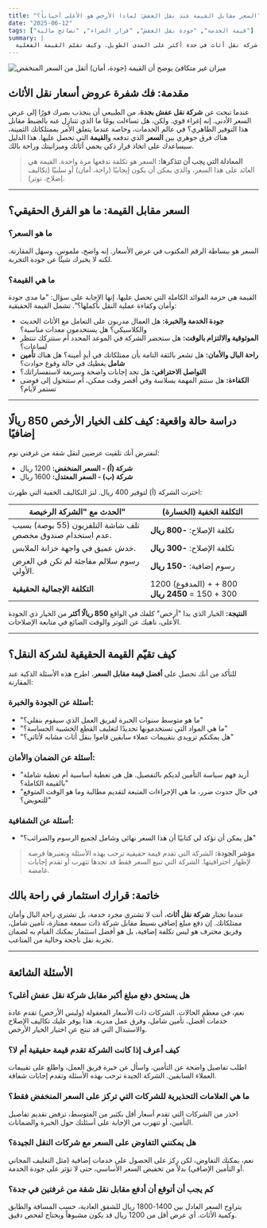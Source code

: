 ```yaml
---
title: "السعر مقابل القيمة عند نقل العفش: لماذا الأرخص هو الأغلى أحياناً؟"
date: "2025-06-12"
tags: ["قيمة الخدمة", "جودة نقل العفش", "قرار الشراء", "نصائح مالية"]
summary: |
  تحليل عميق للفرق بين سعر خدمة نقل العفش وقيمتها الحقيقية. تعلم كيف يمكن أن يكلفك اختيار أرخص شركة نقل أثاث في جدة أكثر على المدى الطويل، وكيف تقيّم القيمة الفعلية.
---
```


![ميزان غير متكافئ يوضح أن القيمة (جودة، أمان) أثقل من السعر المنخفض](/images/jeddah_moving_investment.jpg)

## مقدمة: فك شفرة عروض أسعار نقل الأثاث

عندما تبحث عن **شركة نقل عفش بجدة**، من الطبيعي أن ينجذب بصرك فورًا إلى عرض السعر الأدنى. إنه إغراء قوي. ولكن، هل تساءلت يومًا ما الذي تتنازل عنه بالضبط مقابل هذا التوفير الظاهري؟ في عالم الخدمات، وخاصة عندما يتعلق الأمر بممتلكاتك الثمينة، هناك فرق جوهري بين **السعر** الذي تدفعه و**القيمة** التي تحصل عليها. هذا الدليل سيساعدك على اتخاذ قرار ذكي يحمي أثاثك وميزانيتك وراحة بالك.

> **المعادلة التي يجب أن تتذكرها:** السعر هو تكلفة تدفعها مرة واحدة. القيمة هي العائد على هذا السعر، والذي يمكن أن يكون إيجابيًا (راحة، أمان) أو سلبيًا (تكاليف إصلاح، توتر).

---

## السعر مقابل القيمة: ما هو الفرق الحقيقي؟

### ما هو السعر؟
السعر هو ببساطة الرقم المكتوب في عرض الأسعار. إنه واضح، ملموس، وسهل المقارنة. لكنه لا يخبرك شيئًا عن جودة التجربة.

### ما هي القيمة؟
القيمة هي حزمة الفوائد الكاملة التي تحصل عليها. إنها الإجابة على سؤال: "ما مدى جودة وأمان وكفاءة عملية النقل بأكملها؟". تشمل القيمة الحقيقية:

*   **جودة الخدمة والخبرة:** هل العمال مدربون على التعامل مع الأثاث الحديث والكلاسيكي؟ هل يستخدمون معدات مناسبة؟
*   **الموثوقية والالتزام بالوقت:** هل ستحضر الشركة في الموعد المحدد أم ستتركك تنتظر لساعات؟
*   **راحة البال والأمان:** هل تشعر بالثقة التامة بأن ممتلكاتك في أيدٍ أمينة؟ هل هناك **تأمين شامل** يغطيك في حالة وقوع حوادث؟
*   **التواصل الاحترافي:** هل تجد إجابات واضحة وسريعة لاستفساراتك؟
*   **الكفاءة:** هل ستتم المهمة بسلاسة وفي أقصر وقت ممكن، أم ستتحول إلى فوضى تستمر لأيام؟

---

## دراسة حالة واقعية: كيف كلف الخيار الأرخص 850 ريالًا إضافيًا

لنفترض أنك تلقيت عرضين لنقل شقة من غرفتي نوم:
*   **شركة (أ) - السعر المنخفض:** 1200 ريال
*   **شركة (ب) - السعر المعتدل:** 1600 ريال

اخترت الشركة (أ) لتوفير 400 ريال. لنرَ التكاليف الخفية التي ظهرت:

| الحدث مع "الشركة الرخيصة" | التكلفة الخفية (الخسارة) |
|---|---|
| تلف شاشة التلفزيون (55 بوصة) بسبب عدم استخدام صندوق مخصص. | تكلفة الإصلاح: **-800 ريال** |
| خدش عميق في واجهة خزانة الملابس. | تكلفة الإصلاح: **-300 ريال** |
| رسوم سلالم مفاجئة لم تكن في العرض الأولي. | رسوم إضافية: **-150 ريال** |
| **التكلفة الإجمالية الحقيقية** | 1200 (المدفوع) + 800 + 300 + 150 = **2450 ريال** |

**النتيجة:** الخيار الذي بدا "أرخص" كلفك في الواقع **850 ريالًا أكثر** من الخيار ذي الجودة الأعلى، ناهيك عن التوتر والوقت الضائع في متابعة الإصلاحات.

---

## كيف تقيّم القيمة الحقيقية لشركة النقل؟

للتأكد من أنك تحصل على **أفضل قيمة مقابل السعر**، اطرح هذه الأسئلة الذكية عند المقارنة:

### أسئلة عن الجودة والخبرة:
*   "ما هو متوسط سنوات الخبرة لفريق العمل الذي سيقوم بنقلي؟"
*   "ما هي المواد التي تستخدمونها تحديدًا لتغليف القطع الخشبية الحساسة؟"
*   "هل يمكنكم تزويدي بتقييمات عملاء سابقين قاموا بنقل أثاث مشابه لأثاثي؟"

### أسئلة عن الضمان والأمان:
*   "أريد فهم سياسة التأمين لديكم بالتفصيل. هل هي تغطية أساسية أم تغطية شاملة بالقيمة الكاملة؟"
*   "في حال حدوث ضرر، ما هي الإجراءات المتبعة لتقديم مطالبة وما هو الوقت المتوقع للتعويض؟"

### أسئلة عن الشفافية:
*   "هل يمكن أن تؤكد لي كتابيًا أن هذا السعر نهائي وشامل لجميع الرسوم والضرائب؟"

> **مؤشر الجودة:** الشركة التي تقدم قيمة حقيقية ترحب بهذه الأسئلة وتعتبرها فرصة لإظهار احترافيتها. الشركة التي تبيع السعر فقط قد تجدها تتهرب أو تقدم إجابات غامضة.

## خاتمة: قرارك استثمار في راحة بالك

عندما تختار **شركة نقل أثاث**، أنت لا تشتري مجرد خدمة، بل تشتري راحة البال وأمان ممتلكاتك. إن دفع مبلغ إضافي بسيط مقابل شركة ذات سمعة ممتازة، تأمين شامل، وفريق محترف هو ليس تكلفة إضافية، بل هو أفضل استثمار يمكنك القيام به لضمان تجربة نقل ناجحة وخالية من المتاعب.

---

## الأسئلة الشائعة

### هل يستحق دفع مبلغ أكبر مقابل شركة نقل عفش أغلى؟
نعم، في معظم الحالات. الشركات ذات الأسعار المعقولة (وليس الأرخص) تقدم عادة خدمات أفضل، تأمين شامل، وفرق عمل مدربة. هذا يوفر عليك تكاليف الإصلاح والاستبدال التي قد تنتج عن اختيار الخيار الأرخص.

### كيف أعرف إذا كانت الشركة تقدم قيمة حقيقية أم لا؟
اطلب تفاصيل واضحة عن التأمين، واسأل عن خبرة فريق العمل، واطلع على تقييمات العملاء السابقين. الشركة الجيدة ترحب بهذه الأسئلة وتقدم إجابات شفافة.

### ما هي العلامات التحذيرية للشركات التي تركز على السعر المنخفض فقط؟
احذر من الشركات التي تقدم أسعار أقل بكثير من المتوسط، ترفض تقديم تفاصيل التأمين، أو تتهرب من الإجابة على أسئلتك حول الخبرة والضمانات.

### هل يمكنني التفاوض على السعر مع شركات النقل الجيدة؟
نعم، يمكنك التفاوض، لكن ركز على الحصول على خدمات إضافية (مثل التغليف المجاني أو التأمين الإضافي) بدلاً من تخفيض السعر الأساسي، حتى لا تؤثر على جودة الخدمة.

### كم يجب أن أتوقع أن أدفع مقابل نقل شقة من غرفتين في جدة؟
يتراوح السعر العادل بين 1400-1800 ريال للشقق العادية، حسب المسافة والطابق وكمية الأثاث. أي عرض أقل من 1200 ريال قد يكون مشبوهاً ويحتاج لفحص دقيق.